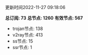 更新时间2022-11-27 09:18:06

**总订阅: 73**
**总节点: 1260**
**有效节点: 567**
- trojan节点: 138
- v2ray节点: 413
- ss节点: 15
- ssr节点: 1

